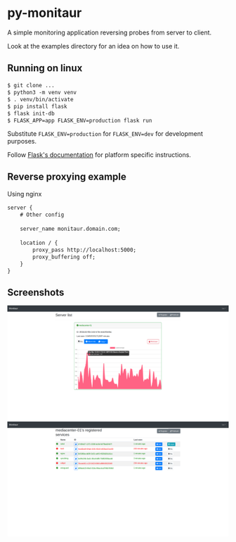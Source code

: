 # py-monitaur

A simple monitoring application reversing probes from server to client.

Look at the examples directory for an idea on how to use it.

## Running on linux

```
$ git clone ...
$ python3 -m venv venv
$ . venv/bin/activate
$ pip install flask
$ flask init-db
$ FLASK_APP=app FLASK_ENV=production flask run
```

Substitute `FLASK_ENV=production` for `FLASK_ENV=dev` for development purposes.

Follow [Flask's documentation](http://flask.pocoo.org/docs/1.0/installation/#installation) for platform specific instructions.

## Reverse proxying example

Using nginx

```
server {
    # Other config

    server_name monitaur.domain.com;

    location / {
        proxy_pass http://localhost:5000;
        proxy_buffering off;
    }
}
```

## Screenshots

![alt text](docs/servers.view.png "Servers View")
![alt text](docs/services.view.png "Services View")